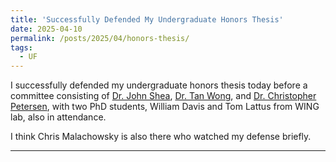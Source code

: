 ```yaml
---
title: 'Successfully Defended My Undergraduate Honors Thesis'
date: 2025-04-10
permalink: /posts/2025/04/honors-thesis/
tags:
  - UF
---
```


I successfully defended my undergraduate honors thesis today before a committee consisting of [Dr. John Shea](https://www.ece.ufl.edu/people/faculty/john-m-shea/), [Dr. Tan Wong](https://www.ece.ufl.edu/people/faculty/tan-wong/), 
and [Dr. Christopher Petersen](https://mae.ufl.edu/people/name/christopher-petersen/), with two PhD students, William Davis and Tom Lattus from WING lab, also in attendance. <br>

I think Chris Malachowsky is also there who watched my defense briefly. 

------